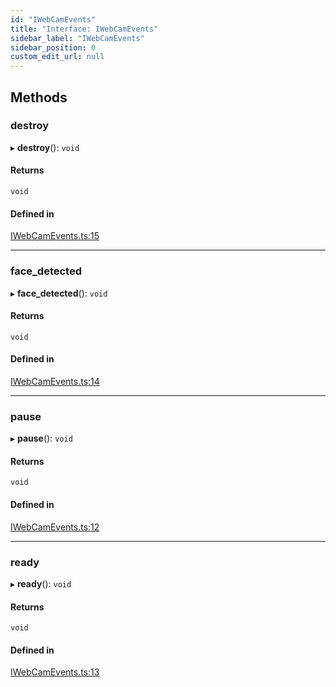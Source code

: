 ```yaml
---
id: "IWebCamEvents"
title: "Interface: IWebCamEvents"
sidebar_label: "IWebCamEvents"
sidebar_position: 0
custom_edit_url: null
---
```


## Methods

### destroy

▸ **destroy**(): `void`

#### Returns

`void`

#### Defined in

[IWebCamEvents.ts:15](https://github.com/sergio-lucas/webCamProcessor/blob/13b69e2/src/library/IWebCamEvents.ts#L15)

___

### face\_detected

▸ **face_detected**(): `void`

#### Returns

`void`

#### Defined in

[IWebCamEvents.ts:14](https://github.com/sergio-lucas/webCamProcessor/blob/13b69e2/src/library/IWebCamEvents.ts#L14)

___

### pause

▸ **pause**(): `void`

#### Returns

`void`

#### Defined in

[IWebCamEvents.ts:12](https://github.com/sergio-lucas/webCamProcessor/blob/13b69e2/src/library/IWebCamEvents.ts#L12)

___

### ready

▸ **ready**(): `void`

#### Returns

`void`

#### Defined in

[IWebCamEvents.ts:13](https://github.com/sergio-lucas/webCamProcessor/blob/13b69e2/src/library/IWebCamEvents.ts#L13)
